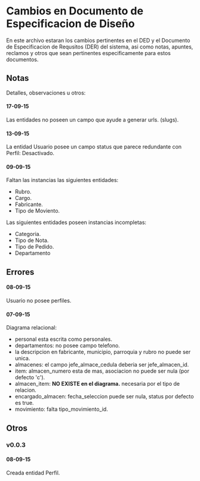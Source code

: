 # Cambios en Documento de Especificacion de Diseño

En este archivo estaran los cambios pertinentes en el DED y el Documento de Especificacion de Requsitos (DER) del sistema, asi como notas, apuntes, reclamos y otros que sean pertinentes especificamente para estos documentos.

## Notas

Detalles, observaciones u otros:

#### 17-09-15

Las entidades no poseen un campo que ayude a generar urls. (slugs).

#### 13-09-15

La entidad Usuario posee un campo status que parece redundante con Perfil: Desactivado.

#### 09-09-15

Faltan las instancias las siguientes entidades:

- Rubro.
- Cargo.
- Fabricante.
- Tipo de Moviento.

Las siguientes entidades poseen instancias incompletas:
- Categoria.
- Tipo de Nota.
- Tipo de Pedido.
- Departamento

## Errores

#### 08-09-15

Usuario no posee perfiles.

#### 07-09-15

Diagrama relacional:

- personal esta escrita como personales.
- departamentos: no posee campo telefono.
- la descripcion en fabricante, municipio, parroquia y rubro no puede ser unica.
- almacenes: el campo jefe_almace_cedula deberia ser jefe_almacen_id.
- item: almacen_numero esta de mas, asociacion no puede ser nula (por defecto 'c').
- almacen_item: __NO EXISTE en el diagrama.__ necesaria por el tipo de relacion.
- encargado_almacen: fecha_seleccion puede ser nula, status por defecto es true.
- movimiento: falta tipo_movimiento_id.

## Otros

### v0.0.3

#### 08-09-15

Creada entidad Perfil.
